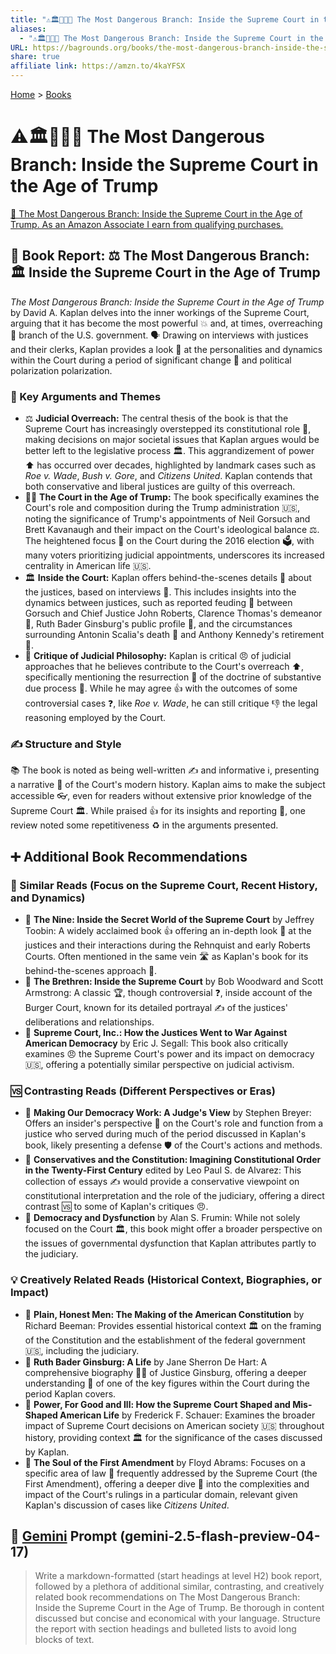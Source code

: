 ```yaml
---
title: "⚠️🏛️👹🇺🇸 The Most Dangerous Branch: Inside the Supreme Court in the Age of Trump"
aliases:
  - "⚠️🏛️👹🇺🇸 The Most Dangerous Branch: Inside the Supreme Court in the Age of Trump"
URL: https://bagrounds.org/books/the-most-dangerous-branch-inside-the-supreme-court-in-the-age-of-trump
share: true
affiliate link: https://amzn.to/4kaYFSX
---
```

[Home](../index.md) > [Books](./index.md)  
# ⚠️🏛️👹🇺🇸 The Most Dangerous Branch: Inside the Supreme Court in the Age of Trump  
[🛒 The Most Dangerous Branch: Inside the Supreme Court in the Age of Trump. As an Amazon Associate I earn from qualifying purchases.](https://amzn.to/4kaYFSX)  
  
## 📖 Book Report: ⚖️ The Most Dangerous Branch: 🏛️ Inside the Supreme Court in the Age of Trump  
  
*The Most Dangerous Branch: Inside the Supreme Court in the Age of Trump* by David A. Kaplan delves into the inner workings of the Supreme Court, arguing that it has become the most powerful 💥 and, at times, overreaching 🚧 branch of the U.S. government. 🗣️ Drawing on interviews with justices and their clerks, Kaplan provides a look 👀 at the personalities and dynamics within the Court during a period of significant change 🔄 and political polarization polarization.  
  
### 🔑 Key Arguments and Themes  
  
* ⚖️ **Judicial Overreach:** The central thesis of the book is that the Supreme Court has increasingly overstepped its constitutional role 📜, making decisions on major societal issues that Kaplan argues would be better left to the legislative process 🏛️. This aggrandizement of power ⬆️ has occurred over decades, highlighted by landmark cases such as *Roe v. Wade*, *Bush v. Gore*, and *Citizens United*. Kaplan contends that both conservative and liberal justices are guilty of this overreach.  
* 👨‍⚖️ **The Court in the Age of Trump:** The book specifically examines the Court's role and composition during the Trump administration 🇺🇸, noting the significance of Trump's appointments of Neil Gorsuch and Brett Kavanaugh and their impact on the Court's ideological balance ⚖️. The heightened focus 🔎 on the Court during the 2016 election 🗳️, with many voters prioritizing judicial appointments, underscores its increased centrality in American life 🇺🇸.  
* 🏛️ **Inside the Court:** Kaplan offers behind-the-scenes details 🤫 about the justices, based on interviews 🎤. This includes insights into the dynamics between justices, such as reported feuding 🤼 between Gorsuch and Chief Justice John Roberts, Clarence Thomas's demeanor 🤔, Ruth Bader Ginsburg's public profile 🌟, and the circumstances surrounding Antonin Scalia's death 🥀 and Anthony Kennedy's retirement 💼.  
* 🤔 **Critique of Judicial Philosophy:** Kaplan is critical 😠 of judicial approaches that he believes contribute to the Court's overreach ⬆️, specifically mentioning the resurrection 👻 of the doctrine of substantive due process 📜. While he may agree 👍 with the outcomes of some controversial cases ❓, like *Roe v. Wade*, he can still critique 👎 the legal reasoning employed by the Court.  
  
### ✍️ Structure and Style  
  
📚 The book is noted as being well-written ✍️ and informative ℹ️, presenting a narrative 📖 of the Court's modern history. Kaplan aims to make the subject accessible 👓, even for readers without extensive prior knowledge of the Supreme Court 🏛️. While praised 👍 for its insights and reporting 📰, one review noted some repetitiveness ♻️ in the arguments presented.  
  
## ➕ Additional Book Recommendations  
  
### 👯 Similar Reads (Focus on the Supreme Court, Recent History, and Dynamics)  
  
* 📖 **The Nine: Inside the Secret World of the Supreme Court** by Jeffrey Toobin: A widely acclaimed book 👍 offering an in-depth look 👀 at the justices and their interactions during the Rehnquist and early Roberts Courts. Often mentioned in the same vein 🛣️ as Kaplan's book for its behind-the-scenes approach 🤫.  
* 📖 **The Brethren: Inside the Supreme Court** by Bob Woodward and Scott Armstrong: A classic 🏆, though controversial ❓, inside account of the Burger Court, known for its detailed portrayal ✍️ of the justices' deliberations and relationships.  
* 📖 **Supreme Court, Inc.: How the Justices Went to War Against American Democracy** by Eric J. Segall: This book also critically examines 😠 the Supreme Court's power and its impact on democracy 🇺🇸, offering a potentially similar perspective on judicial activism.  
  
### 🆚 Contrasting Reads (Different Perspectives or Eras)  
  
* 📖 **Making Our Democracy Work: A Judge's View** by Stephen Breyer: Offers an insider's perspective 👀 on the Court's role and function from a justice who served during much of the period discussed in Kaplan's book, likely presenting a defense 🛡️ of the Court's actions and methods.  
* 📖 **Conservatives and the Constitution: Imagining Constitutional Order in the Twenty-First Century** edited by Leo Paul S. de Alvarez: This collection of essays ✍️ would provide a conservative viewpoint on constitutional interpretation and the role of the judiciary, offering a direct contrast 🆚 to some of Kaplan's critiques 😠.  
* 📖 **Democracy and Dysfunction** by Alan S. Frumin: While not solely focused on the Court 🏛️, this book might offer a broader perspective on the issues of governmental dysfunction that Kaplan attributes partly to the judiciary.  
  
### 💡 Creatively Related Reads (Historical Context, Biographies, or Impact)  
  
* 📖 **Plain, Honest Men: The Making of the American Constitution** by Richard Beeman: Provides essential historical context 🏛️ on the framing of the Constitution and the establishment of the federal government 🇺🇸, including the judiciary.  
* 📖 **Ruth Bader Ginsburg: A Life** by Jane Sherron De Hart: A comprehensive biography 👩‍💼 of Justice Ginsburg, offering a deeper understanding 🤔 of one of the key figures within the Court during the period Kaplan covers.  
* 📖 **Power, For Good and Ill: How the Supreme Court Shaped and Mis-Shaped American Life** by Frederick F. Schauer: Examines the broader impact of Supreme Court decisions on American society 🇺🇸 throughout history, providing context 🏛️ for the significance of the cases discussed by Kaplan.  
* 📖 **The Soul of the First Amendment** by Floyd Abrams: Focuses on a specific area of law 📜 frequently addressed by the Supreme Court (the First Amendment), offering a deeper dive 🤿 into the complexities and impact of the Court's rulings in a particular domain, relevant given Kaplan's discussion of cases like *Citizens United*.  
  
## 💬 [Gemini](../software/gemini.md) Prompt (gemini-2.5-flash-preview-04-17)  
> Write a markdown-formatted (start headings at level H2) book report, followed by a plethora of additional similar, contrasting, and creatively related book recommendations on The Most Dangerous Branch: Inside the Supreme Court in the Age of Trump. Be thorough in content discussed but concise and economical with your language. Structure the report with section headings and bulleted lists to avoid long blocks of text.